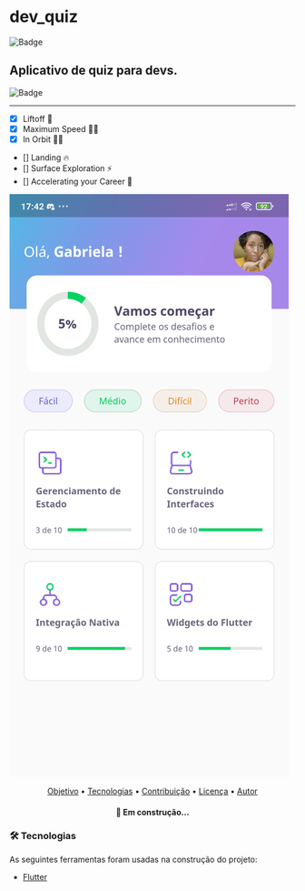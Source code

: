 # dev_quiz
![Badge](https://img.shields.io/badge/App-Flutter-%095292c1?style=for-the-badge&logo=flutter)
## Aplicativo de quiz para devs.
![Badge](https://img.shields.io/apm/l/dev)

***
- [x] Liftoff 💪
- [x] Maximum Speed 🏃‍♂️
- [x] In Orbit 👨‍🚀
- [] Landing 🔥
- [] Surface Exploration ⚡
- [] Accelerating your Career 🚀

 
![ImageAppp](https://github.com/CledilsonWisp/dev_quiz/blob/main/imageapp.jpg)

<p align="center">
 <a href="#objetivo">Objetivo</a> •
 <a href="#tecnologias">Tecnologias</a> • 
 <a href="#contribuicao">Contribuição</a> • 
 <a href="#licenc-a">Licença</a> • 
 <a href="#autor">Autor</a>
</p>

<h4 align="center"> 
	🚀 Em construção...
</h4>

### 🛠 Tecnologias

As seguintes ferramentas foram usadas na construção do projeto:

- [Flutter](https://flutter.dev/)

 